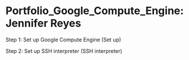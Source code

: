 # Portfolio_Google_Compute_Engine: Jennifer Reyes

Step 1: Set up Google Compute Engine (Set up)

Step 2: Set up SSH interpreter (SSH interpreter)
